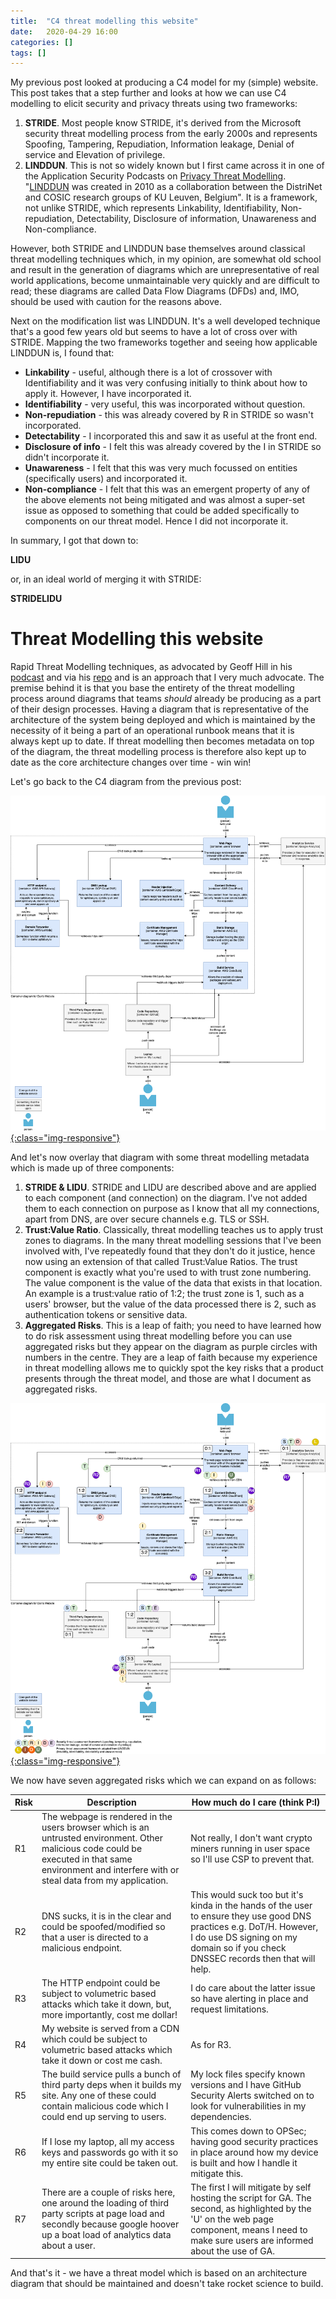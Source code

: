 ```yaml
---
title:  "C4 threat modelling this website"
date:   2020-04-29 16:00
categories: []
tags: []
---
```


My previous post looked at producing a C4 model for my (simple) website. This post takes that a step further and looks at how we can use C4 modelling to elicit security and privacy threats using two frameworks:

 1. **STRIDE**. Most people know STRIDE, it's derived from the Microsoft security threat modelling process from the early 2000s and represents Spoofing, Tampering, Repudiation, Information leakage, Denial of service and Elevation of privilege.
 2. **LINDDUN**. This is not so widely known but I first came across it in one of the Application Security Podcasts on [Privacy Threat Modelling](https://podcast.securityjourney.com/kim-wuyts-privacy-threat-modeling/). "[LINDDUN](https://www.linddun.org/) was created in 2010 as a collaboration between the DistriNet and COSIC research groups of KU Leuven, Belgium". It is a framework, not unlike STRIDE, which represents Linkability, Identifiability, Non-repudiation, Detectability, Disclosure of information, Unawareness and Non-compliance. 

However, both STRIDE and LINDDUN base themselves around classical threat modelling techniques which, in my opinion, are somewhat old school and result in the generation of diagrams which are unrepresentative of real world applications, become unmaintainable very quickly and are difficult to read; these diagrams are called Data Flow Diagrams (DFDs) and, IMO, should be used with caution for the reasons above.

Next on the modification list was LINDDUN. It's a well developed technique that's a good few years old but seems to have a lot of cross over with STRIDE. Mapping the two frameworks together and seeing how applicable LINDDUN is, I found that:

 - **Linkability** - useful, although there is a lot of crossover with Identifiability and it was very confusing initially to think about how to apply it. However, I have incorporated it.
 - **Identifiability** - very useful, this was incorporated without question.
 - **Non-repudiation** - this was already covered by R in STRIDE so wasn't incorporated.
 -  **Detectability** - I incorporated this and saw it as useful at the front end.
 -  **Disclosure of info** - I felt this was already covered by the I in STRIDE so didn't incorporate it.
 - **Unawareness** - I felt that this was very much focussed on entities (specifically users) and incorporated it. 
 - **Non-compliance** - I felt that this was an emergent property of any of the above elements not being mitigated and was almost a super-set issue as opposed to something that could be added specifically to components on our threat model. Hence I did not incorporate it.

In summary, I got that down to: 

**LIDU**

or, in an ideal world of merging it with STRIDE:

**STRIDELIDU**

# Threat Modelling this website

Rapid Threat Modelling techniques, as advocated by Geoff Hill in his [podcast](https://podcast.securityjourney.com/rapid-threat-model-prototyping-process-s04e26/) and via his [repo](https://github.com/geoffrey-hill-tutamantic/rapid-threat-model-prototyping-docs) and is an approach that I very much advocate. The premise behind it is that you base the entirety of the threat modelling process around diagrams that teams _should_ already be producing as a part of their design processes. Having a diagram that is representative of the architecture of the system being deployed and which is maintained by the necessity of it being a part of an operational runbook means that it is always kept up to date. If threat modelling then becomes metadata on top of the diagram, the threat modelling process is therefore also kept up to date as the core architecture changes over time - win win!

Let's go back to the C4 diagram from the previous post:

[![website C4 context diagram](/images/website-Container.png){:class="img-responsive"}](https://daniel.spilsbury.io/images/website-Container.png)

And let's now overlay that diagram with some threat modelling metadata which is made up of three components:

 1. **STRIDE & LIDU**. STRIDE and LIDU are described above and are applied to each component (and connection) on the diagram. I've not added them to each connection on purpose as I know that all my connections, apart from DNS, are over secure channels e.g. TLS or SSH.
 2. **Trust:Value Ratio**. Classically, threat modelling teaches us to apply trust zones to diagrams. In the many threat modelling sessions that I've been involved with, I've repeatedly found that they don't do it justice, hence now using an extension of that called Trust:Value Ratios. The trust component is exactly what you're used to with trust zone numbering. The value component is the value of the data that exists in that location. An example is a trust:value ratio of 1:2; the trust zone is 1, such as a users' browser, but the value of the data processed there is 2, such as authentication tokens or sensitive data.
 3. **Aggregated Risks**. This is a leap of faith; you need to have learned how to do risk assessment using threat modelling before you can use aggregated risks but they appear on the diagram as purple circles with numbers in the centre. They are a leap of faith because my experience in threat modelling allows me to quickly spot the key risks that a product presents through the threat model, and those are what I document as aggregated risks.

[![website C4 context diagram](/images/website-Container-risks.png){:class="img-responsive"}](https://daniel.spilsbury.io/images/website-Container-risks.png)

We now have seven aggregated risks which we can expand on as follows:

|Risk  |Description  | How much do I care (think P:I) |
|----|------------|------------|
|R1  | The webpage is rendered in the users browser which is an untrusted environment. Other malicious code could be executed in that same environment and interfere with or steal data from my application. | Not really, I don't want crypto miners running in user space so I'll use CSP to prevent that.  |
|R2  | DNS sucks, it is in the clear and could be spoofed/modified so that a user is directed to a malicious endpoint. | This would suck too but it's kinda in the hands of the user to ensure they use good DNS practices e.g. DoT/H. However, I do use DS signing on my domain so if you check DNSSEC records then that will help. |
|R3|The HTTP endpoint could be subject to volumetric based attacks which take it down, but, more importantly, cost me dollar!|I do care about the latter issue so have alerting in place and request limitations.|
|R4|My website is served from a CDN which could be subject to volumetric based attacks which take it down or cost me cash.|As for R3.|
|R5|The build service pulls a bunch of third party deps when it builds my site. Any one of these could contain malicious code which I could end up serving to users.|My lock files specify known versions and I have GitHub Security Alerts switched on to look for vulnerabilities in my dependencies.|
|R6|If I lose my laptop, all my access keys and passwords go with it so my entire site could be taken out.|This comes down to OPSec; having good security practices in place around how my device is built and how I handle it mitigate this.|
|R7|There are a couple of risks here, one around the loading of third party scripts at page load and secondly because google hoover up a boat load of analytics data about a user.|The first I will mitigate by self hosting the script for GA. The second, as highlighted by the 'U' on the web page component, means I need to make sure users are informed about the use of GA.|

And that's it - we have a threat model which is based on an architecture diagram that should be maintained and doesn't take rocket science to build.